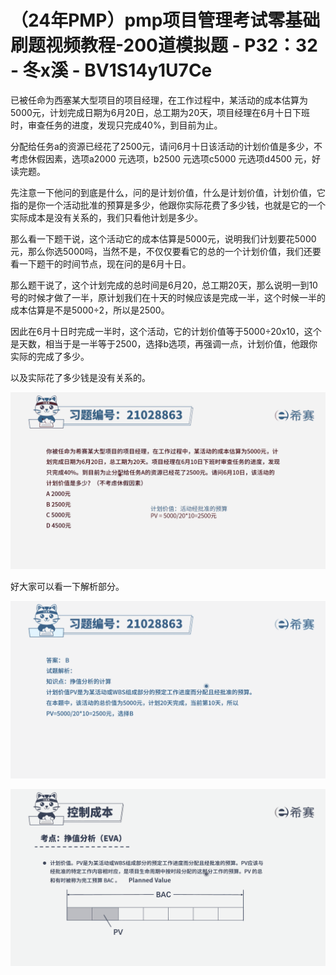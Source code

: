 # （24年PMP）pmp项目管理考试零基础刷题视频教程-200道模拟题 - P32：32 - 冬x溪 - BV1S14y1U7Ce

已被任命为西塞某大型项目的项目经理，在工作过程中，某活动的成本估算为5000元，计划完成日期为6月20日，总工期为20天，项目经理在6月十日下班时，审查任务的进度，发现只完成40%，到目前为止。

分配给任务a的资源已经花了2500元，请问6月十日该活动的计划价值是多少，不考虑休假因素，选项a2000 元选项，b2500 元选项c5000 元选项d4500 元，好读完题。

先注意一下他问的到底是什么，问的是计划价值，什么是计划价值，计划价值，它指的是你一个活动批准的预算是多少，他跟你实际花费了多少钱，也就是它的一个实际成本是没有关系的，我们只看他计划是多少。

那么看一下题干说，这个活动它的成本估算是5000元，说明我们计划要花5000元，那么你选5000吗，当然不是，不仅仅要看它的总的一个计划价值，我们还要看一下题干的时间节点，现在问的是6月十日。

那么题干说了，这个计划完成的总时间是6月20，总工期20天，那么说明一到10号的时候才做了一半，原计划我们在十天的时候应该是完成一半，这个时候一半的成本估算是不是5000÷2，所以是2500。

因此在6月十日时完成一半时，这个活动，它的计划价值等于5000÷20x10，这个是天数，相当于是一半等于2500，选择b选项，再强调一点，计划价值，他跟你实际的完成了多少。

以及实际花了多少钱是没有关系的。

![](img/45866fb692308a97ea9f7edbd4f0d8a1_1.png)

好大家可以看一下解析部分。

![](img/45866fb692308a97ea9f7edbd4f0d8a1_3.png)

![](img/45866fb692308a97ea9f7edbd4f0d8a1_4.png)